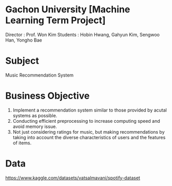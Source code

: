 # Gachon University [Machine Learning Term Project]
Director : Prof. Won Kim
Students : Hobin Hwang, Gahyun Kim, Sengwoo Han, Yongho Bae

# Subject 
Music Recommendation System

# Business Objective
1. Implement a recommendation system similar to those provided by acutal systems as possible.
2. Conducting efficient preprocessing to increase computing speed and avoid memory issue.
3. Not just considering ratings for music, but making recommendations by taking into account the diverse characteristics of users and the features of items.

# Data
https://www.kaggle.com/datasets/vatsalmavani/spotify-dataset



